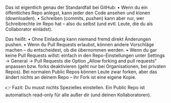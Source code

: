 Das ist eigentlich genau der Standardfall bei GitHub:
	•	Wenn du ein öffentliches Repo anlegst, kann jeder den Code ansehen und klonen (downloaden).
	•	Schreiben (commits, pushen) kann aber nur, wer Schreibrechte im Repo hat – also du selbst (und evtl. Leute, die du als Collaborator einlädst).

Das heißt:
	•	Ohne Einladung kann niemand fremd direkt Änderungen pushen.
	•	Wenn du Pull Requests erlaubst, können andere Vorschläge machen – du entscheidest, ob die übernommen werden.
	•	Wenn du gar keine Pull Requests willst: einfach in den Repo-Einstellungen unter Settings → General → Pull Requests die Option „Allow forking and pull requests“ anpassen bzw. forks deaktivieren (geht nur bei Organisationen, bei privaten Repos). Bei normalen Public Repos können Leute zwar forken, aber das ändert nichts an deinem Repo – ihr Fork ist eine eigene Kopie.

👉 Fazit:
Du musst nichts Spezielles einstellen. Ein Public Repo ist automatisch read-only für alle außer dir (und deinen Kollaboratoren).
